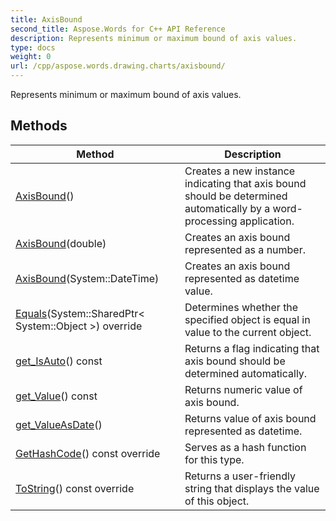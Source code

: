 ```yaml
---
title: AxisBound
second_title: Aspose.Words for C++ API Reference
description: Represents minimum or maximum bound of axis values. 
type: docs
weight: 0
url: /cpp/aspose.words.drawing.charts/axisbound/
---
```


Represents minimum or maximum bound of axis values. 

## Methods

| Method | Description |
| --- | --- |
| [AxisBound](./axisbound/)() | Creates a new instance indicating that axis bound should be determined automatically by a word-processing application.  |
| [AxisBound](./axisbound/)(double) | Creates an axis bound represented as a number.  |
| [AxisBound](./axisbound/)(System::DateTime) | Creates an axis bound represented as datetime value.  |
| [Equals](./equals/)(System::SharedPtr< System::Object >) override | Determines whether the specified object is equal in value to the current object.  |
| [get_IsAuto](./get_isauto/)() const | Returns a flag indicating that axis bound should be determined automatically.  |
| [get_Value](./get_value/)() const | Returns numeric value of axis bound.  |
| [get_ValueAsDate](./get_valueasdate/)() | Returns value of axis bound represented as datetime.  |
| [GetHashCode](./gethashcode/)() const override | Serves as a hash function for this type.  |
| [ToString](./tostring/)() const override | Returns a user-friendly string that displays the value of this object.  |
